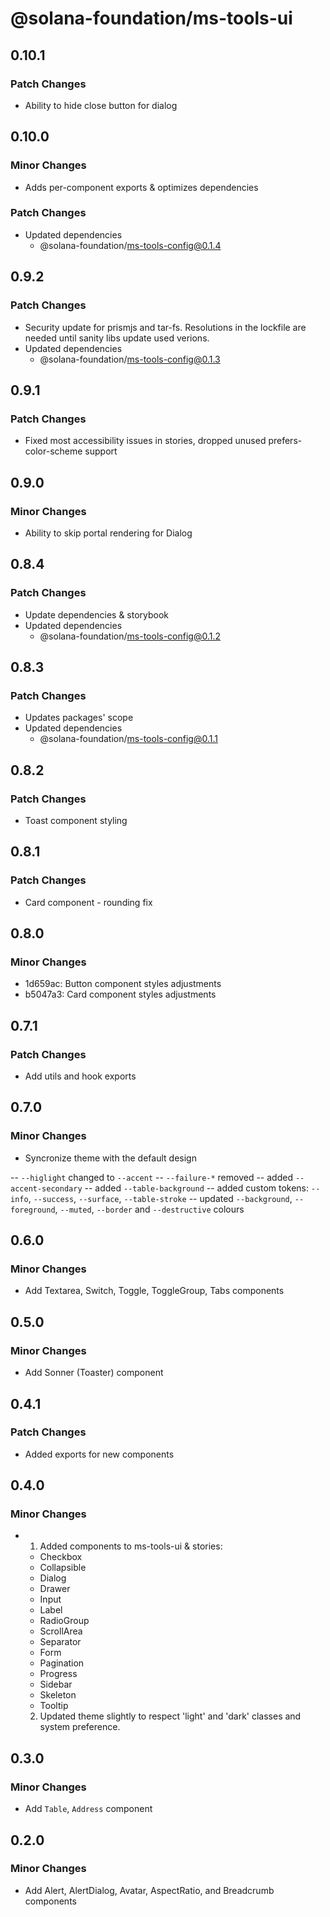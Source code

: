 # @solana-foundation/ms-tools-ui

## 0.10.1

### Patch Changes

- Ability to hide close button for dialog

## 0.10.0

### Minor Changes

- Adds per-component exports & optimizes dependencies

### Patch Changes

- Updated dependencies
  - @solana-foundation/ms-tools-config@0.1.4

## 0.9.2

### Patch Changes

- Security update for prismjs and tar-fs. Resolutions in the lockfile are needed until sanity libs update used verions.
- Updated dependencies
  - @solana-foundation/ms-tools-config@0.1.3

## 0.9.1

### Patch Changes

- Fixed most accessibility issues in stories, dropped unused prefers-color-scheme support

## 0.9.0

### Minor Changes

- Ability to skip portal rendering for Dialog

## 0.8.4

### Patch Changes

- Update dependencies & storybook
- Updated dependencies
  - @solana-foundation/ms-tools-config@0.1.2

## 0.8.3

### Patch Changes

- Updates packages' scope
- Updated dependencies
  - @solana-foundation/ms-tools-config@0.1.1

## 0.8.2

### Patch Changes

- Toast component styling

## 0.8.1

### Patch Changes

- Card component - rounding fix

## 0.8.0

### Minor Changes

- 1d659ac: Button component styles adjustments
- b5047a3: Card component styles adjustments

## 0.7.1

### Patch Changes

- Add utils and hook exports

## 0.7.0

### Minor Changes

- Syncronize theme with the default design

-- `--higlight` changed to `--accent`
-- `--failure-*` removed
-- added `--accent-secondary`
-- added `--table-background`
-- added custom tokens: `--info`, `--success`, `--surface`, `--table-stroke`
-- updated `--background`, `--foreground`, `--muted`, `--border` and `--destructive` colours

## 0.6.0

### Minor Changes

- Add Textarea, Switch, Toggle, ToggleGroup, Tabs components

## 0.5.0

### Minor Changes

- Add Sonner (Toaster) component

## 0.4.1

### Patch Changes

- Added exports for new components

## 0.4.0

### Minor Changes

- 1. Added components to ms-tools-ui & stories:

  - Checkbox
  - Collapsible
  - Dialog
  - Drawer
  - Input
  - Label
  - RadioGroup
  - ScrollArea
  - Separator
  - Form
  - Pagination
  - Progress
  - Sidebar
  - Skeleton
  - Tooltip

  2. Updated theme slightly to respect 'light' and 'dark' classes and system preference.

## 0.3.0

### Minor Changes

- Add `Table`, `Address` component

## 0.2.0

### Minor Changes

- Add Alert, AlertDialog, Avatar, AspectRatio, and Breadcrumb components
